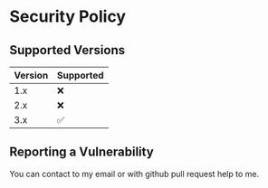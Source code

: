 # Security Policy

## Supported Versions

| Version | Supported          |
| ------- | ------------------ |
| 1.x     | :x:                |
| 2.x     | :x:                |
| 3.x     | :white_check_mark: |

## Reporting a Vulnerability
 You can contact to my email or with github pull request help to me.
